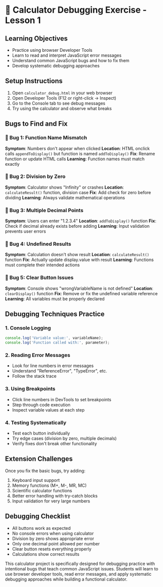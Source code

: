 # 🐛 Calculator Debugging Exercise - Lesson 1

## Learning Objectives
- Practice using browser Developer Tools
- Learn to read and interpret JavaScript error messages
- Understand common JavaScript bugs and how to fix them
- Develop systematic debugging approaches

## Setup Instructions
1. Open `calculator_debug.html` in your web browser
2. Open Developer Tools (F12 or right-click → Inspect)
3. Go to the Console tab to see debug messages
4. Try using the calculator and observe what breaks

## Bugs to Find and Fix

### 🐛 Bug 1: Function Name Mismatch
**Symptom**: Numbers don't appear when clicked
**Location**: HTML onclick calls `appendToDisplay()` but function is named `addToDisplay()`
**Fix**: Rename function or update HTML calls
**Learning**: Function names must match exactly

### 🐛 Bug 2: Division by Zero
**Symptom**: Calculator shows "Infinity" or crashes
**Location**: `calculateResult()` function, division case
**Fix**: Add check for zero before dividing
**Learning**: Always validate mathematical operations

### 🐛 Bug 3: Multiple Decimal Points
**Symptom**: Users can enter "1.2.3.4"
**Location**: `addToDisplay()` function
**Fix**: Check if decimal already exists before adding
**Learning**: Input validation prevents user errors

### 🐛 Bug 4: Undefined Results
**Symptom**: Calculation doesn't show result
**Location**: `calculateResult()` function
**Fix**: Actually update display.value with result
**Learning**: Functions must complete their intended actions

### 🐛 Bug 5: Clear Button Issues
**Symptom**: Console shows "wrongVariableName is not defined"
**Location**: `clearDisplay()` function
**Fix**: Remove or fix the undefined variable reference
**Learning**: All variables must be properly declared

## Debugging Techniques Practice

### 1. Console Logging
```javascript
console.log('Variable value:', variableName);
console.log('Function called with:', parameter);
```

### 2. Reading Error Messages
- Look for line numbers in error messages
- Understand "ReferenceError", "TypeError", etc.
- Follow the stack trace
### 3. Using Breakpoints
- Click line numbers in DevTools to set breakpoints
- Step through code execution
- Inspect variable values at each step
### 4. Testing Systematically
- Test each button individually
- Try edge cases (division by zero, multiple decimals)
- Verify fixes don't break other functionality
## Extension Challenges
Once you fix the basic bugs, try adding:

1. Keyboard input support
2. Memory functions (M+, M-, MR, MC)
3. Scientific calculator functions
4. Better error handling with try-catch blocks
5. Input validation for very large numbers
## Debugging Checklist
- All buttons work as expected
- No console errors when using calculator
- Division by zero shows appropriate error
- Only one decimal point allowed per number
- Clear button resets everything properly
- Calculations show correct results


This calculator project is specifically designed for debugging practice with intentional bugs that teach common JavaScript issues. Students will learn to use browser developer tools, read error messages, and apply systematic debugging approaches while building a functional calculator.